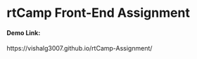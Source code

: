 <h1>rtCamp Front-End Assignment</h1>
<h4>Demo Link:</h4>https://vishalg3007.github.io/rtCamp-Assignment/
